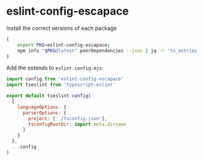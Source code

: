 # eslint-config-escapace

Install the correct versions of each package

```sh
(
    export PKG=eslint-config-escapace;
    npm info "$PKG@latest" peerDependencies --json | jq -r 'to_entries[] | "\"\(.key)@\(.value)\"" // empty' | xargs pnpm install --save-dev "$PKG@latest"
)
```

Add the extends to `eslint.config.mjs`:

```js
import config from 'eslint-config-escapace'
import tseslint from 'typescript-eslint'

export default tseslint.config(
  {
    languageOptions: {
      parserOptions: {
        project: ['./tsconfig.json'],
        tsconfigRootDir: import.meta.dirname
      }
    }
  },
  ...config
)
```
